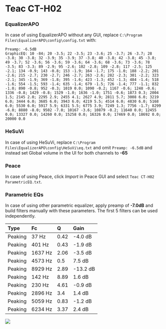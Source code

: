# Teac CT-H02

### EqualizerAPO
In case of using EqualizerAPO without any GUI, replace `C:\Program Files\EqualizerAPO\config\config.txt`
with:
```
Preamp: -6.5dB
GraphicEQ: 10 -84; 20 -3.5; 22 -3.5; 23 -3.6; 25 -3.7; 26 -3.7; 28 -3.8; 30 -3.8; 32 -3.9; 35 -3.9; 37 -3.8; 40 -3.8; 42 -3.8; 45 -3.8; 49 -3.7; 52 -3.6; 56 -3.6; 59 -3.6; 64 -3.6; 68 -3.6; 73 -3.6; 78 -3.5; 83 -3.3; 89 -2.9; 95 -2.6; 102 -2.8; 109 -2.8; 117 -2.5; 125 -2.1; 134 -0.9; 143 -0.8; 153 -1.9; 164 -1.7; 175 -1.0; 188 -2.2; 201 -2.6; 215 -2.7; 230 -2.7; 246 -2.7; 263 -2.6; 282 -2.3; 301 -2.2; 323 -2.1; 345 -1.9; 369 -1.8; 395 -1.6; 423 -1.3; 452 -1.3; 484 -1.4; 518 -1.6; 554 -1.5; 593 -1.4; 635 -1.4; 679 -1.5; 726 -1.4; 777 -1.1; 832 -1.0; 890 -0.8; 952 -0.3; 1019 0.0; 1090 -0.2; 1167 -0.6; 1248 -0.6; 1336 -0.8; 1429 -0.8; 1529 -1.0; 1636 -1.0; 1751 -0.6; 1873 0.3; 2004 1.5; 2145 2.0; 2295 2.9; 2455 4.1; 2627 4.9; 2811 5.7; 3008 6.0; 3219 6.0; 3444 6.0; 3685 6.0; 3943 6.0; 4219 5.5; 4514 6.0; 4830 6.0; 5168 6.0; 5530 6.0; 5917 5.9; 6331 5.5; 6775 3.9; 7249 1.3; 7756 -1.7; 8299 -6.0; 8880 -8.0; 9502 -7.0; 10167 -3.6; 10879 -0.2; 11640 0.0; 12455 0.0; 13327 0.0; 14260 0.0; 15258 0.0; 16326 0.0; 17469 0.0; 18692 0.0; 20000 0.0
```

### HeSuVi
In case of using HeSuVi, replace `C:\Program Files\EqualizerAPO\config\HeSuVi\eq.txt` and omit `Preamp:
-6.5dB` and instead set Global volume in the UI for both channels to **-65**

### Peace
In case of using Peace, click *Import* in Peace GUI and select `Teac CT-H02 ParametricEQ.txt`.

### Parametric EQs
In case of using other parametric equalizer, apply preamp of **-7.0dB** and build filters manually with
these parameters. The first 5 filters can be used independently.

| Type    | Fc      |    Q | Gain     |
|:--------|:--------|:-----|:---------|
| Peaking | 37 Hz   | 0.42 | -4.0 dB  |
| Peaking | 401 Hz  | 0.43 | -1.9 dB  |
| Peaking | 1637 Hz | 2.06 | -3.5 dB  |
| Peaking | 4573 Hz | 0.5  | 7.5 dB   |
| Peaking | 8929 Hz | 2.89 | -13.2 dB |
| Peaking | 142 Hz  | 8.89 | 1.6 dB   |
| Peaking | 230 Hz  | 4.61 | -0.9 dB  |
| Peaking | 2896 Hz | 3.4  | 1.4 dB   |
| Peaking | 5059 Hz | 0.83 | -1.2 dB  |
| Peaking | 6234 Hz | 3.37 | 2.4 dB   |

![](https://raw.githubusercontent.com/jaakkopasanen/AutoEq/master/results/headphonecom/sbaf-serious/Teac%20CT-H02/Teac%20CT-H02.png)